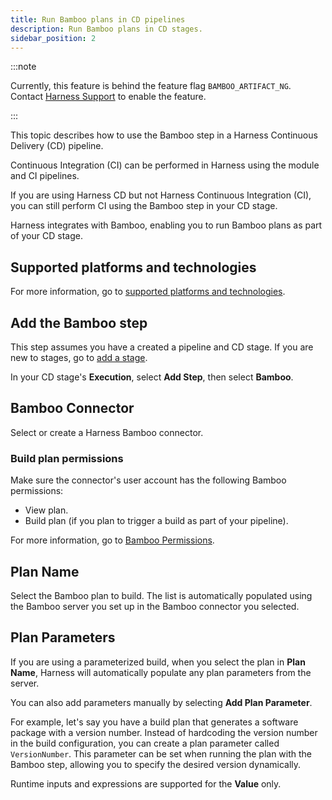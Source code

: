 ```yaml
---
title: Run Bamboo plans in CD pipelines
description: Run Bamboo plans in CD stages.
sidebar_position: 2
---
```


:::note

Currently, this feature is behind the feature flag `BAMBOO_ARTIFACT_NG`. Contact [Harness Support](mailto:support@harness.io) to enable the feature.

:::

This topic describes how to use the Bamboo step in a Harness Continuous Delivery (CD) pipeline.

Continuous Integration (CI) can be performed in Harness using the module and CI pipelines.

If you are using Harness CD but not Harness Continuous Integration (CI), you can still perform CI using the Bamboo step in your CD stage.

Harness integrates with Bamboo, enabling you to run Bamboo plans as part of your CD stage.

## Supported platforms and technologies

For more information, go to [supported platforms and technologies](/docs/get-started/supported-platforms-and-technologies).

## Add the Bamboo step

This step assumes you have a created a pipeline and CD stage. If you are new to stages, go to [add a stage](/docs/platform/Pipelines/add-a-stage).

In your CD stage's **Execution**, select **Add Step**, then select **Bamboo**.

## Bamboo Connector

Select or create a Harness Bamboo connector.

### Build plan permissions

Make sure the connector's user account has the following Bamboo permissions:

- View plan.
- Build plan (if you plan to trigger a build as part of your pipeline).

For more information, go to [Bamboo Permissions](https://confluence.atlassian.com/bamboo/bamboo-permissions-369296034.html).

## Plan Name

Select the Bamboo plan to build. The list is automatically populated using the Bamboo server you set up in the Bamboo connector you selected.

## Plan Parameters

If you are using a parameterized build, when you select the plan in **Plan Name**, Harness will automatically populate any plan parameters from the server.

You can also add parameters manually by selecting **Add Plan Parameter**.

For example, let's say you have a build plan that generates a software package with a version number. Instead of hardcoding the version number in the build configuration, you can create a plan parameter called `VersionNumber`. This parameter can be set when running the plan with the Bamboo step, allowing you to specify the desired version dynamically.

Runtime inputs and expressions are supported for the **Value** only.



